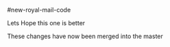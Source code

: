 #new-royal-mail-code



Lets Hope this one is better


These changes have now been merged into the master
